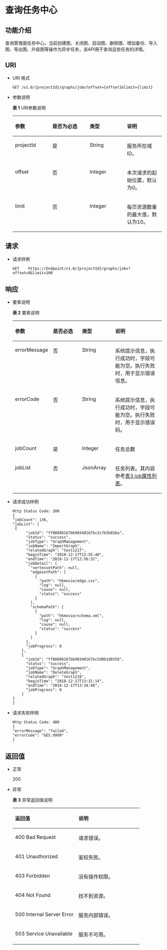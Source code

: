 # 查询任务中心<a name="ges_03_0102"></a>

## 功能介绍<a name="section191474019367"></a>

查询管理面任务中心。当前创建图、关闭图、启动图、删除图、增加备份、导入图、导出图、升级图等操作为异步任务，该API用于查询这些任务的详情。

## URI<a name="section09144402366"></a>

-   URI 格式

    ```
    GET /v1.0/{projectId}/graphs/jobs?offset={offset}&limit={limit}
    ```

-   参数说明

    **表 1**  URI参数说明

    <a name="table242717161697"></a>
    <table><thead align="left"><tr id="row356893751697"><th class="cellrowborder" valign="top" width="25%" id="mcps1.2.5.1.1"><p id="p3108920316930"><a name="p3108920316930"></a><a name="p3108920316930"></a>参数</p>
    </th>
    <th class="cellrowborder" valign="top" width="25%" id="mcps1.2.5.1.2"><p id="p3519750416930"><a name="p3519750416930"></a><a name="p3519750416930"></a>是否为必选</p>
    </th>
    <th class="cellrowborder" valign="top" width="25%" id="mcps1.2.5.1.3"><p id="p3242555716930"><a name="p3242555716930"></a><a name="p3242555716930"></a>类型</p>
    </th>
    <th class="cellrowborder" valign="top" width="25%" id="mcps1.2.5.1.4"><p id="p922447516930"><a name="p922447516930"></a><a name="p922447516930"></a>说明</p>
    </th>
    </tr>
    </thead>
    <tbody><tr id="row476603911697"><td class="cellrowborder" valign="top" width="25%" headers="mcps1.2.5.1.1 "><p id="p5669781616930"><a name="p5669781616930"></a><a name="p5669781616930"></a>projectId</p>
    </td>
    <td class="cellrowborder" valign="top" width="25%" headers="mcps1.2.5.1.2 "><p id="p2912041616930"><a name="p2912041616930"></a><a name="p2912041616930"></a>是</p>
    </td>
    <td class="cellrowborder" valign="top" width="25%" headers="mcps1.2.5.1.3 "><p id="p994348016930"><a name="p994348016930"></a><a name="p994348016930"></a>String</p>
    </td>
    <td class="cellrowborder" valign="top" width="25%" headers="mcps1.2.5.1.4 "><p id="p11552816930"><a name="p11552816930"></a><a name="p11552816930"></a>服务所在域ID。</p>
    </td>
    </tr>
    <tr id="row282501011170"><td class="cellrowborder" valign="top" width="25%" headers="mcps1.2.5.1.1 "><p id="p6598963717028"><a name="p6598963717028"></a><a name="p6598963717028"></a>offset</p>
    </td>
    <td class="cellrowborder" valign="top" width="25%" headers="mcps1.2.5.1.2 "><p id="p4356039517028"><a name="p4356039517028"></a><a name="p4356039517028"></a>否</p>
    </td>
    <td class="cellrowborder" valign="top" width="25%" headers="mcps1.2.5.1.3 "><p id="p3873111317028"><a name="p3873111317028"></a><a name="p3873111317028"></a>Integer</p>
    </td>
    <td class="cellrowborder" valign="top" width="25%" headers="mcps1.2.5.1.4 "><p id="p5021248817028"><a name="p5021248817028"></a><a name="p5021248817028"></a>本次请求的起始位置，默认为0。</p>
    </td>
    </tr>
    <tr id="row06745143174"><td class="cellrowborder" valign="top" width="25%" headers="mcps1.2.5.1.1 "><p id="p3057352217028"><a name="p3057352217028"></a><a name="p3057352217028"></a>limit</p>
    </td>
    <td class="cellrowborder" valign="top" width="25%" headers="mcps1.2.5.1.2 "><p id="p6053623317028"><a name="p6053623317028"></a><a name="p6053623317028"></a>否</p>
    </td>
    <td class="cellrowborder" valign="top" width="25%" headers="mcps1.2.5.1.3 "><p id="p448786917028"><a name="p448786917028"></a><a name="p448786917028"></a>Integer</p>
    </td>
    <td class="cellrowborder" valign="top" width="25%" headers="mcps1.2.5.1.4 "><p id="p2797310917028"><a name="p2797310917028"></a><a name="p2797310917028"></a>每页资源数量的最大值，默认为10。</p>
    </td>
    </tr>
    </tbody>
    </table>


## 请求<a name="section19471640133612"></a>

-   请求样例

    ```
    GET    https://Endpoint/v1.0/{projectId}/graphs/jobs?offset=0&limit=100
    ```


## 响应<a name="section12947114083614"></a>

-   要素说明

    **表 2**  要素说明

    <a name="table9398030161013"></a>
    <table><thead align="left"><tr id="row26921206161013"><th class="cellrowborder" valign="top" width="22.93%" id="mcps1.2.5.1.1"><p id="p16015104161025"><a name="p16015104161025"></a><a name="p16015104161025"></a>参数</p>
    </th>
    <th class="cellrowborder" valign="top" width="20.3%" id="mcps1.2.5.1.2"><p id="p22155036161025"><a name="p22155036161025"></a><a name="p22155036161025"></a>是否必选</p>
    </th>
    <th class="cellrowborder" valign="top" width="22.37%" id="mcps1.2.5.1.3"><p id="p49727452161025"><a name="p49727452161025"></a><a name="p49727452161025"></a>类型</p>
    </th>
    <th class="cellrowborder" valign="top" width="34.4%" id="mcps1.2.5.1.4"><p id="p1391784161025"><a name="p1391784161025"></a><a name="p1391784161025"></a>说明</p>
    </th>
    </tr>
    </thead>
    <tbody><tr id="row49281025161013"><td class="cellrowborder" valign="top" width="22.93%" headers="mcps1.2.5.1.1 "><p id="p4694663161025"><a name="p4694663161025"></a><a name="p4694663161025"></a>errorMessage</p>
    </td>
    <td class="cellrowborder" valign="top" width="20.3%" headers="mcps1.2.5.1.2 "><p id="p44723433161025"><a name="p44723433161025"></a><a name="p44723433161025"></a>否</p>
    </td>
    <td class="cellrowborder" valign="top" width="22.37%" headers="mcps1.2.5.1.3 "><p id="p65828344161025"><a name="p65828344161025"></a><a name="p65828344161025"></a>String</p>
    </td>
    <td class="cellrowborder" valign="top" width="34.4%" headers="mcps1.2.5.1.4 "><p id="p30495643161025"><a name="p30495643161025"></a><a name="p30495643161025"></a>系统提示信息，执行成功时，字段可能为空。执行失败时，用于显示错误信息。</p>
    </td>
    </tr>
    <tr id="row53676720161013"><td class="cellrowborder" valign="top" width="22.93%" headers="mcps1.2.5.1.1 "><p id="p18290197161025"><a name="p18290197161025"></a><a name="p18290197161025"></a>errorCode</p>
    </td>
    <td class="cellrowborder" valign="top" width="20.3%" headers="mcps1.2.5.1.2 "><p id="p5110970161025"><a name="p5110970161025"></a><a name="p5110970161025"></a>否</p>
    </td>
    <td class="cellrowborder" valign="top" width="22.37%" headers="mcps1.2.5.1.3 "><p id="p11335440161025"><a name="p11335440161025"></a><a name="p11335440161025"></a>String</p>
    </td>
    <td class="cellrowborder" valign="top" width="34.4%" headers="mcps1.2.5.1.4 "><p id="p45755454161025"><a name="p45755454161025"></a><a name="p45755454161025"></a>系统提示信息，执行成功时，字段可能为空。执行失败时，用于显示错误码。</p>
    </td>
    </tr>
    <tr id="row11699174410217"><td class="cellrowborder" valign="top" width="22.93%" headers="mcps1.2.5.1.1 "><p id="p7748165111215"><a name="p7748165111215"></a><a name="p7748165111215"></a>jobCount</p>
    </td>
    <td class="cellrowborder" valign="top" width="20.3%" headers="mcps1.2.5.1.2 "><p id="p9700344127"><a name="p9700344127"></a><a name="p9700344127"></a>是</p>
    </td>
    <td class="cellrowborder" valign="top" width="22.37%" headers="mcps1.2.5.1.3 "><p id="p117008442210"><a name="p117008442210"></a><a name="p117008442210"></a>Integer</p>
    </td>
    <td class="cellrowborder" valign="top" width="34.4%" headers="mcps1.2.5.1.4 "><p id="p47001744623"><a name="p47001744623"></a><a name="p47001744623"></a>任务总数</p>
    </td>
    </tr>
    <tr id="row156987231131"><td class="cellrowborder" valign="top" width="22.93%" headers="mcps1.2.5.1.1 "><p id="p5698923939"><a name="p5698923939"></a><a name="p5698923939"></a>jobList</p>
    </td>
    <td class="cellrowborder" valign="top" width="20.3%" headers="mcps1.2.5.1.2 "><p id="p1698523639"><a name="p1698523639"></a><a name="p1698523639"></a>否</p>
    </td>
    <td class="cellrowborder" valign="top" width="22.37%" headers="mcps1.2.5.1.3 "><p id="p1969862310316"><a name="p1969862310316"></a><a name="p1969862310316"></a>JsonArray</p>
    </td>
    <td class="cellrowborder" valign="top" width="34.4%" headers="mcps1.2.5.1.4 "><p id="p11691359938"><a name="p11691359938"></a><a name="p11691359938"></a>任务列表。其内容参考<a href="查询Job状态.md#table06281119546">表3 job属性列表</a>。</p>
    </td>
    </tr>
    </tbody>
    </table>


-   请求成功样例

    ```
    Http Status Code: 200
    {  
    "jobCount": 136,
    "jobList": [
     {
          "jobId": "ff80808167bb90340167bc3c7b5b026a",
          "status": "success",
          "jobType": "GraphManagement",
          "jobName": "ImportGraph",
          "relatedGraph": "test1217",
          "beginTime": "2018-12-17T12:55:40",
          "endTime": "2018-12-17T12:56:32",
          "jobDetail": {
            "vertexsetPath": null,
            "edgesetPath": [
              {
                "path": "hkmovie/edge.csv",
                "log": null,
                "cause": null,
                "status": "success"
              }
            ],
            "schemaPath": [
              {
                "path": "hkmovie/schema.xml",
                "log": null,
                "cause": null,
                "status": "success"
              }
            ]
          },
          "jobProgress": 0
        },
        {
          "jobId": "ff80808167bb90340167bc5d0b1d0358",
          "status": "success",
          "jobType": "GraphManagement",
          "jobName": "DeleteGraph",
          "relatedGraph": "test1218",
          "beginTime": "2018-12-17T13:31:14",
          "endTime": "2018-12-17T13:34:48",
          "jobProgress": 0
        }
    ]
    }
    ```

-   请求失败样例

    ```
    Http Status Code: 400
    {
    "errorMessage": "failed",
    "errorCode": "GES.9999"
    }
    ```


## 返回值<a name="section58124123616"></a>

-   正常

    200

-   异常

    **表 3**  异常返回值说明

    <a name="table62805478161143"></a>
    <table><thead align="left"><tr id="row7600041161143"><th class="cellrowborder" valign="top" width="50%" id="mcps1.2.3.1.1"><p id="p33199408161211"><a name="p33199408161211"></a><a name="p33199408161211"></a>返回值</p>
    </th>
    <th class="cellrowborder" valign="top" width="50%" id="mcps1.2.3.1.2"><p id="p4797519161211"><a name="p4797519161211"></a><a name="p4797519161211"></a>说明</p>
    </th>
    </tr>
    </thead>
    <tbody><tr id="row26509924161143"><td class="cellrowborder" valign="top" width="50%" headers="mcps1.2.3.1.1 "><p id="p2470184161211"><a name="p2470184161211"></a><a name="p2470184161211"></a>400 Bad Request</p>
    </td>
    <td class="cellrowborder" valign="top" width="50%" headers="mcps1.2.3.1.2 "><p id="p65867185161211"><a name="p65867185161211"></a><a name="p65867185161211"></a>请求错误。</p>
    </td>
    </tr>
    <tr id="row3149953161143"><td class="cellrowborder" valign="top" width="50%" headers="mcps1.2.3.1.1 "><p id="p34340117161211"><a name="p34340117161211"></a><a name="p34340117161211"></a>401 Unauthorized</p>
    </td>
    <td class="cellrowborder" valign="top" width="50%" headers="mcps1.2.3.1.2 "><p id="p30086118161211"><a name="p30086118161211"></a><a name="p30086118161211"></a>鉴权失败。</p>
    </td>
    </tr>
    <tr id="row42956032161143"><td class="cellrowborder" valign="top" width="50%" headers="mcps1.2.3.1.1 "><p id="p55291065161211"><a name="p55291065161211"></a><a name="p55291065161211"></a>403 Forbidden</p>
    </td>
    <td class="cellrowborder" valign="top" width="50%" headers="mcps1.2.3.1.2 "><p id="p49391293161211"><a name="p49391293161211"></a><a name="p49391293161211"></a>没有操作权限。</p>
    </td>
    </tr>
    <tr id="row64135773161143"><td class="cellrowborder" valign="top" width="50%" headers="mcps1.2.3.1.1 "><p id="p35901528161211"><a name="p35901528161211"></a><a name="p35901528161211"></a>404 Not Found</p>
    </td>
    <td class="cellrowborder" valign="top" width="50%" headers="mcps1.2.3.1.2 "><p id="p22342664161211"><a name="p22342664161211"></a><a name="p22342664161211"></a>找不到资源。</p>
    </td>
    </tr>
    <tr id="row65862429161143"><td class="cellrowborder" valign="top" width="50%" headers="mcps1.2.3.1.1 "><p id="p47457151161211"><a name="p47457151161211"></a><a name="p47457151161211"></a>500 Internal Server Error</p>
    </td>
    <td class="cellrowborder" valign="top" width="50%" headers="mcps1.2.3.1.2 "><p id="p18824037161211"><a name="p18824037161211"></a><a name="p18824037161211"></a>服务内部错误。</p>
    </td>
    </tr>
    <tr id="row17696525161143"><td class="cellrowborder" valign="top" width="50%" headers="mcps1.2.3.1.1 "><p id="p32515139161211"><a name="p32515139161211"></a><a name="p32515139161211"></a>503 Service Unavailable</p>
    </td>
    <td class="cellrowborder" valign="top" width="50%" headers="mcps1.2.3.1.2 "><p id="p16480634161211"><a name="p16480634161211"></a><a name="p16480634161211"></a>服务不可用。</p>
    </td>
    </tr>
    </tbody>
    </table>


